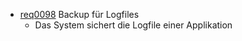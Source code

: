* [req0098](https://github.com/DomainDrivenArchitecture/ddaRequirement/blob/master/en/requirements/req0098.md) Backup für Logfiles
  * Das System sichert die Logfile einer Applikation
